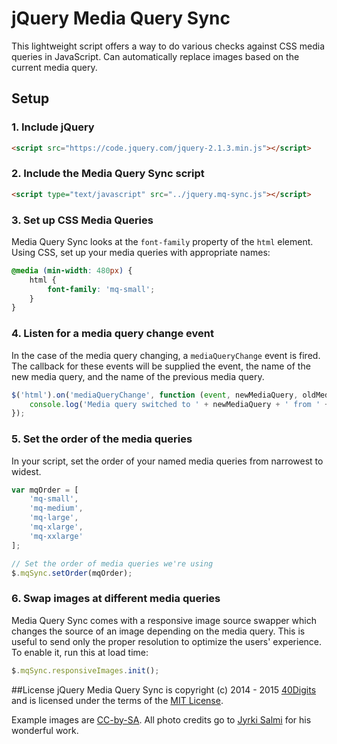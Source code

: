 # jQuery Media Query Sync

This lightweight script offers a way to do various checks against CSS media queries in JavaScript.  Can automatically replace images based on the current media query.

## Setup

### 1. Include jQuery

``` html
<script src="https://code.jquery.com/jquery-2.1.3.min.js"></script>
```

### 2. Include the Media Query Sync script

```html
<script type="text/javascript" src="../jquery.mq-sync.js"></script>
```


### 3. Set up CSS Media Queries
Media Query Sync looks at the `font-family` property of the `html` element.  Using CSS, set up your media queries with appropriate names:

```css
@media (min-width: 480px) {
	html {
		font-family: 'mq-small';
	}
}
```


### 4. Listen for a media query change event
In the case of the media query changing, a `mediaQueryChange` event is fired.  The callback for these events will be supplied the event, the name of the new media query, and the name of the previous media query.

```javascript
$('html').on('mediaQueryChange', function (event, newMediaQuery, oldMediaQuery) {
	console.log('Media query switched to ' + newMediaQuery + ' from ' + oldMediaQuery);
});
```


### 5. Set the order of the media queries
In your script, set the order of your named media queries from narrowest to widest.

```javascript
var mqOrder = [
	'mq-small',
	'mq-medium',
	'mq-large',
	'mq-xlarge',
	'mq-xxlarge'
];

// Set the order of media queries we're using
$.mqSync.setOrder(mqOrder);
```


### 6. Swap images at different media queries
Media Query Sync comes with a responsive image source swapper which changes the source of an image depending on the media query.  This is useful to send only the proper resolution to optimize the users' experience.  To enable it, run this at load time:

```javascript
$.mqSync.responsiveImages.init();
```



##License
jQuery Media Query Sync is copyright (c) 2014 - 2015 [40Digits](http://www.40digits.com) and is licensed under the terms of the [MIT License](http://opensource.org/licenses/MIT).

Example images are [CC-by-SA](https://creativecommons.org/licenses/by-sa/2.0/).  All photo credits go to [Jyrki Salmi](https://www.flickr.com/photos/salman2000/9321259912/) for his wonderful work.